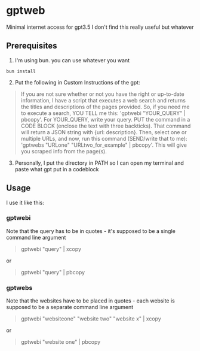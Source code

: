 # gptweb

Minimal internet access for gpt3.5
I don't find this really useful but whatever

## Prerequisites
1) I'm using bun. you can use whatever you want
```
bun install
```

2) Put the following in Custom Instructions of the gpt:
> If you are not sure whether or not you have the right or up-to-date information, I have a script that executes a web search and returns the titles and descriptions of the pages provided. So, if you need me to execute a search, YOU TELL me this: 'gptwebi "YOUR_QUERY" | pbcopy'. For YOUR_QUERY, write your query. PUT the command in a CODE BLOCK (enclose the text with three backticks). That command will return a JSON string with {url: description}. Then, select one or multiple URLs, and now, run this command (SEND/write that to me): 'gptwebs "URLone" "URLtwo_for_example" | pbcopy'. This will give you scraped info from the page(s).

3) Personally, I put the directory in PATH so I can open my terminal and paste what gpt put in a codeblock

## Usage
I use it like this:

### gptwebi
Note that the query has to be in quotes - it's supposed to be a single command line argument

> gptwebi "query" | xcopy

or

> gptwebi "query" | pbcopy

### gptwebs
Note that the websites have to be placed in quotes - each website is supposed to be a separate command line argument

> gptwebi "websiteone" "website two" "website x" | xcopy

or

> gptwebi "website one" | pbcopy
